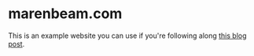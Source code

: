 # marenbeam.com

This is an example website you can use if you're following along [this blog post]().
